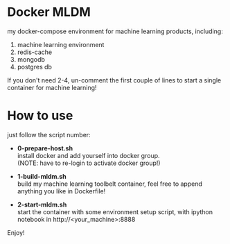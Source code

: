 # Docker MLDM

my docker-compose environment for machine learning products, including:  

1. machine learning environment  
2. redis-cache  
3. mongodb  
4. postgres db  

If you don't need 2-4, un-comment the first couple of lines to start a single container for machine learning!


# How to use

just follow the script number:

* **0-prepare-host.sh**   
  install docker and add yourself into docker group.  
  (NOTE: have to re-login to activate docker group!)
  
* **1-build-mldm.sh**  
  build my machine learning toolbelt container, feel free to append anything you like in Dockerfile!
  
  
* **2-start-mldm.sh**  
  start the container with some environment setup script, with ipython notebook in http://<your_machine>:8888
  
  
Enjoy!

